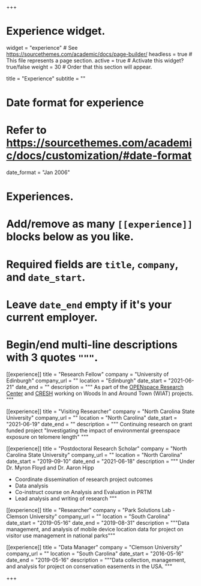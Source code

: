 +++
# Experience widget.
widget = "experience"  # See https://sourcethemes.com/academic/docs/page-builder/
headless = true  # This file represents a page section.
active = true  # Activate this widget? true/false
weight = 30  # Order that this section will appear.

title = "Experience"
subtitle = ""

# Date format for experience
#   Refer to https://sourcethemes.com/academic/docs/customization/#date-format
date_format = "Jan 2006"

# Experiences.
#   Add/remove as many `[[experience]]` blocks below as you like.
#   Required fields are `title`, `company`, and `date_start`.
#   Leave `date_end` empty if it's your current employer.
#   Begin/end multi-line descriptions with 3 quotes `"""`.
[[experience]]
  title = "Research Fellow"
  company = "University of Edinburgh"
  company_url = ""
  location = "Edinburgh"
  date_start = "2021-06-21"
  date_end = ""
  description = """
  As part of the <a href="https://www.openspace.eca.ed.ac.uk" target="_blank">OPENspace Research Center</a> and <a href="https://cresh.org.uk/" target="_blank">CRESH</a> working on Woods In and Around Town (WIAT) projects.
  """

[[experience]]
  title = "Visiting Researcher"
  company = "North Carolina State University"
  company_url = ""
  location = "North Carolina"
  date_start = "2021-06-19"
  date_end = ""
  description = """
  Continuing research on grant funded project "Investigating the impact of environmental greenspace exposure on telomere length"
  """
  
[[experience]]
  title = "Postdoctoral Research Scholar"
  company = "North Carolina State University"
  company_url = ""
  location = "North Carolina"
  date_start = "2019-09-10"
  date_end = "2021-06-18"
  description = """
  Under Dr. Myron Floyd and Dr. Aaron Hipp
  - Coordinate dissemination of research project outcomes
  - Data analysis
  - Co-instruct course on Analysis and Evaluation in PRTM
  - Lead analysis and writing of research
  """

[[experience]]
  title = "Researcher"
  company = "Park Solutions Lab - Clemson University"
  company_url = ""
  location = "South Carolina"
  date_start = "2019-05-16"
  date_end = "2019-08-31"
  description = """Data management, and analysis of mobile device location data for project on visitor use management in national parks"""
  
[[experience]]
  title = "Data Manager"
  company = "Clemson University"
  company_url = ""
  location = "South Carolina"
  date_start = "2016-05-16"
  date_end = "2019-05-16"
  description = """Data collection, management, and analysis for project on conservation easements in the USA. """

+++
